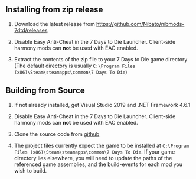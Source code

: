 ## Installing from zip release

1. Download the latest release from https://github.com/Nibato/nibmods-7dtd/releases

2. Disable Easy Anti-Cheat in the 7 Days to Die Launcher. Client-side harmony mods can **not** be used with EAC enabled.

3. Extract the contents of the zip file to your 7 Days to Die game directory (The default directory is usually `C:\Program Files (x86)\Steam\steamapps\common\7 Days To Die`)


## Building from Source

1. If not already installed, get Visual Studio 2019 and .NET Framework 4.6.1

2. Disable Easy Anti-Cheat in the 7 Days to Die Launcher. Client-side harmony mods can **not** be used with EAC enabled.

3. Clone the source code from [github](https://github.com/Nibato/nibmods-7dtd)

4. The project files currently expect the game to be installed at `C:\Program Files (x86)\Steam\steamapps\common\7 Days To Die`. If your game directory lies elsewhere, you will need to update the paths of the referenced game assemblies, and the build-events for each mod you wish to build. 
